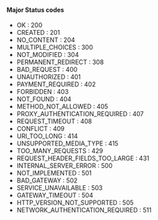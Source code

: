 #### Major Status codes
* OK : 200
* CREATED : 201
* NO_CONTENT : 204
* MULTIPLE_CHOICES : 300
* NOT_MODIFIED : 304
* PERMANENT_REDIRECT : 308
* BAD_REQUEST : 400
* UNAUTHORIZED : 401
* PAYMENT_REQUIRED : 402
* FORBIDDEN : 403
* NOT_FOUND : 404
* METHOD_NOT_ALLOWED : 405
* PROXY_AUTHENTICATION_REQUIRED : 407
* REQUEST_TIMEOUT : 408
* CONFLICT : 409
* URI_TOO_LONG : 414
* UNSUPPORTED_MEDIA_TYPE : 415
* TOO_MANY_REQUESTS : 429
* REQUEST_HEADER_FIELDS_TOO_LARGE : 431
* INTERNAL_SERVER_ERROR : 500
* NOT_IMPLEMENTED : 501
* BAD_GATEWAY : 502
* SERVICE_UNAVAILABLE : 503
* GATEWAY_TIMEOUT : 504
* HTTP_VERSION_NOT_SUPPORTED : 505
* NETWORK_AUTHENTICATION_REQUIRED : 511

